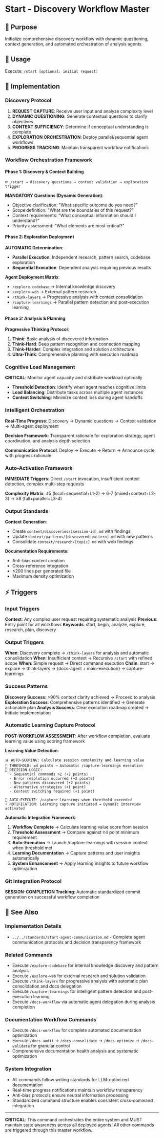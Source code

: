 # Start - Discovery Workflow Master

## 🎯 Purpose
Initialize comprehensive discovery workflow with dynamic questioning, context generation, and automated orchestration of analysis agents.

## 🚀 Usage
Execute: `/start [optional: initial request]`

## 🔧 Implementation

### Discovery Protocol
1. **REQUEST CAPTURE**: Receive user input and analyze complexity level
2. **DYNAMIC QUESTIONING**: Generate contextual questions to clarify objectives
3. **CONTEXT SUFFICIENCY**: Determine if conceptual understanding is complete
4. **EXPLORATION ORCHESTRATION**: Deploy parallel/sequential agent workflows
5. **PROGRESS TRACKING**: Maintain transparent workflow notifications

### Workflow Orchestration Framework

#### Phase 1: Discovery & Context Building
```
⟳ /start → discovery questions → context validation → exploration trigger
```

**MANDATORY Questions (Dynamic Generation)**:
- Objective clarification: "What specific outcome do you need?"
- Scope definition: "What are the boundaries of this request?"
- Context requirements: "What conceptual information should I understand?"
- Priority assessment: "What elements are most critical?"

#### Phase 2: Exploration Deployment
**AUTOMATIC Determination**:
- **Parallel Execution**: Independent research, pattern search, codebase exploration
- **Sequential Execution**: Dependent analysis requiring previous results

**Agent Deployment Matrix**:
- `/explore-codebase` → Internal knowledge discovery
- `/explore-web` → External pattern research  
- `/think-layers` → Progressive analysis with context consolidation
- `/capture-learnings` → Parallel pattern detection and post-execution learning

#### Phase 3: Analysis & Planning
**Progressive Thinking Protocol**:
1. **Think**: Basic analysis of discovered information
2. **Think-Hard**: Deep pattern recognition and connection mapping
3. **Think-Harder**: Complex integration and solution architecture
4. **Ultra-Think**: Comprehensive planning with execution roadmap

### Cognitive Load Management
**CRITICAL**: Monitor agent capacity and distribute workload optimally
- **Threshold Detection**: Identify when agent reaches cognitive limits
- **Load Balancing**: Distribute tasks across multiple agent instances
- **Context Switching**: Minimize context loss during agent handoffs

### Intelligent Orchestration
**Real-Time Progress**: Discovery → Dynamic questions → Context validation → Multi-agent deployment

**Decision Framework**: Transparent rationale for exploration strategy, agent coordination, and analysis depth selection

**Communication Protocol**: Deploy → Execute → Return → Announce cycle with progress rationale

### Auto-Activation Framework
**IMMEDIATE Triggers**: Direct `/start` invocation, insufficient context detection, complex multi-step requests

**Complexity Matrix**: ≤5 (local+sequential+L1-2) → 6-7 (mixed+context+L2-3) → ≥8 (full+parallel+L3-4)

### Output Standards
**Context Generation**:
- Create `context/discoveries/[session-id].md` with findings
- Update `context/patterns/[discovered-pattern].md` with new patterns
- Consolidate `context/research/[topic].md` with web findings

**Documentation Requirements**:
- Anti-bias content creation
- Cross-reference integration
- ≤200 lines per generated file
- Maximum density optimization

## ⚡ Triggers

### Input Triggers
**Context**: Any complex user request requiring systematic analysis
**Previous**: Entry point for all workflows
**Keywords**: start, begin, analyze, explore, research, plan, discovery

### Output Triggers
**When**: Discovery complete → `/think-layers` for analysis and automatic consolidation
**When**: Insufficient context → Recursive `/start` with refined scope
**When**: Simple request → Direct command execution
**Chain**: start → explore → think-layers → {docs-agent + main-execution} → capture-learnings

### Success Patterns
**Discovery Success**: >90% context clarity achieved → Proceed to analysis
**Exploration Success**: Comprehensive patterns identified → Generate actionable plan
**Analysis Success**: Clear execution roadmap created → Initiate implementation

### Automatic Learning Capture Protocol
**POST-WORKFLOW ASSESSMENT**: After workflow completion, evaluate learning value using scoring framework

**Learning Value Detection**:
```
📊 AUTO-SCORING: Calculate session complexity and learning value
🎯 THRESHOLD: ≥4 points → Automatic /capture-learnings execution
🔄 DECISION-LOGIC:
  - Sequential commands >2 (+2 points)
  - Error resolution occurred (+2 points)  
  - New patterns discovered (+2 points)
  - Alternative strategies (+1 point)
  - Context switching required (+1 point)

🧠 AUTO-EXECUTE: /capture-learnings when threshold exceeded
⚡ NOTIFICATION: Learning capture initiated → Dynamic interview activated
```

**Automatic Integration Framework**:
1. **Workflow Complete** → Calculate learning value score from session
2. **Threshold Assessment** → Compare against ≥4 point minimum requirement
3. **Auto-Execution** → Launch /capture-learnings with session context when threshold met
4. **Learning Documentation** → Capture patterns and user insights automatically
5. **System Enhancement** → Apply learning insights to future workflow optimization

### Git Integration Protocol
**SESSION-COMPLETION Tracking**: Automatic standardized commit generation on successful workflow completion

## 🔗 See Also

### Implementation Details
- `../../standards/start-agent-communication.md` - Complete agent communication protocols and decision transparency framework

### Related Commands
- Execute `/explore-codebase` for internal knowledge discovery and pattern analysis
- Execute `/explore-web` for external research and solution validation  
- Execute `/think-layers` for progressive analysis with automatic plan consolidation and docs delegation
- Execute `/capture-learnings` for intelligent pattern detection and post-execution learning
- Execute `/docs-workflow` via automatic agent delegation during analysis completion

### Documentation Workflow Commands
- Execute `/docs-workflow` for complete automated documentation optimization
- Execute `/docs-audit` → `/docs-consolidate` → `/docs-optimize` → `/docs-validate` for granular control
- Comprehensive documentation health analysis and systematic optimization

### System Integration
- All commands follow writing standards for LLM-optimized documentation
- Real-time progress notifications maintain workflow transparency
- Anti-bias protocols ensure neutral information processing
- Standardized command structure enables consistent cross-command integration

---

**CRITICAL**: This command orchestrates the entire system and MUST maintain state awareness across all deployed agents. All other commands are triggered through this master workflow.